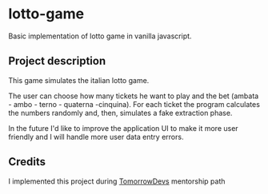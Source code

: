 # lotto-game
Basic implementation of lotto game in vanilla javascript.
## Project description
This game simulates the italian lotto game.

The user can choose how many tickets he want to play and the bet (ambata - ambo - terno - quaterna -cinquina).
For each ticket the program calculates the numbers randomly and, then, simulates a fake extraction phase.

In the future I'd like to improve the application UI to make it more user friendly and I will handle more
user data entry errors.

## Credits

I implemented this project during <a href="https://www.tomorrowdevs.com/" target="_blank">TomorrowDevs</a> mentorship path

